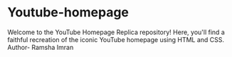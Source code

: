 # Youtube-homepage
Welcome to the YouTube Homepage Replica repository! Here, you'll find a faithful recreation of the iconic YouTube homepage using HTML and CSS. 
<br>
Author- Ramsha Imran
